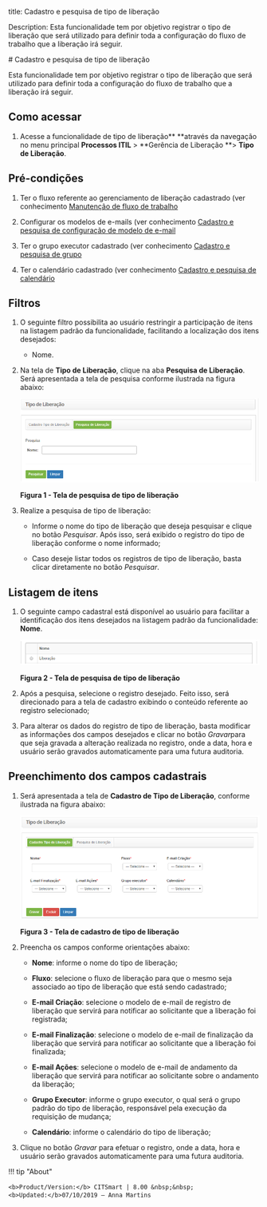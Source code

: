 title: Cadastro e pesquisa de tipo de liberação

Description: Esta funcionalidade tem por objetivo registrar o tipo de liberação
que será utilizado para definir toda a configuração do fluxo de trabalho que a
liberação irá seguir.

\# Cadastro e pesquisa de tipo de liberação

Esta funcionalidade tem por objetivo registrar o tipo de liberação que será
utilizado para definir toda a configuração do fluxo de trabalho que a liberação
irá seguir.

Como acessar
------------

1.  Acesse a funcionalidade de tipo de liberação** **através da navegação no
    menu principal **Processos ITIL** \> **Gerência de Liberação **\> **Tipo de
    Liberação**.

Pré-condições
-------------

1.  Ter o fluxo referente ao gerenciamento de liberação cadastrado (ver
    conhecimento [Manutenção de fluxo de
    trabalho]()

2.  Configurar os modelos de e-mails (ver conhecimento [Cadastro e pesquisa de
    configuração de modelo de
    e-mail]()

3.  Ter o grupo executor cadastrado (ver conhecimento [Cadastro e pesquisa de
    grupo]()

4.  Ter o calendário cadastrado (ver conhecimento [Cadastro e pesquisa de
    calendário]()

Filtros
-------

1.  O seguinte filtro possibilita ao usuário restringir a participação de itens
    na listagem padrão da funcionalidade, facilitando a localização dos itens
    desejados:

    -  Nome.

1.  Na tela de **Tipo de Liberação**, clique na aba **Pesquisa de Liberação**.
    Será apresentada a tela de pesquisa conforme ilustrada na figura abaixo:

    ![Criar](images/type-1.png)

    **Figura 1 - Tela de pesquisa de tipo de liberação**

1.  Realize a pesquisa de tipo de liberação:

    -  Informe o nome do tipo de liberação que deseja pesquisar e clique no
    botão *Pesquisar*. Após isso, será exibido o registro do tipo de liberação
    conforme o nome informado;

    -  Caso deseje listar todos os registros de tipo de liberação, basta clicar
    diretamente no botão *Pesquisar*.

Listagem de itens
-----------------

1.  O seguinte campo cadastral está disponível ao usuário para facilitar a
    identificação dos itens desejados na listagem padrão da
    funcionalidade: **Nome**.

    ![Criar](images/type-2.png)

    **Figura 2 - Tela de pesquisa de tipo de liberação**

1.  Após a pesquisa, selecione o registro desejado. Feito isso, será direcionado
    para a tela de cadastro exibindo o conteúdo referente ao registro
    selecionado;

2.  Para alterar os dados do registro de tipo de liberação, basta modificar as
    informações dos campos desejados e clicar no botão *Gravar*para que seja
    gravada a alteração realizada no registro, onde a data, hora e usuário serão
    gravados automaticamente para uma futura auditoria.

Preenchimento dos campos cadastrais
-----------------------------------

1.  Será apresentada a tela de **Cadastro de Tipo de Liberação**, conforme
    ilustrada na figura abaixo:

    ![Criar](images/type-3.png)

    **Figura 3 - Tela de cadastro de tipo de liberação**

1.  Preencha os campos conforme orientações abaixo:

    -   **Nome**: informe o nome do tipo de liberação;

    -   **Fluxo**: selecione o fluxo de liberação para que o mesmo seja
        associado ao tipo de liberação que está sendo cadastrado;

    -   **E-mail Criação**: selecione o modelo de e-mail de registro de
        liberação que servirá para notificar ao solicitante que a liberação foi
        registrada;

    -   **E-mail Finalização**: selecione o modelo de e-mail de finalização da
        liberação que servirá para notificar ao solicitante que a liberação foi
        finalizada;

    -   **E-mail Ações**: selecione o modelo de e-mail de andamento da liberação
        que servirá para notificar ao solicitante sobre o andamento da
        liberação;

    -   **Grupo Executor**: informe o grupo executor, o qual será o grupo padrão
        do tipo de liberação, responsável pela execução da requisição de
        mudança;

    -   **Calendário**: informe o calendário do tipo de liberação;

2.  Clique no botão *Gravar* para efetuar o registro, onde a data, hora e
    usuário serão gravados automaticamente para uma futura auditoria.

!!! tip "About"

    <b>Product/Version:</b> CITSmart | 8.00 &nbsp;&nbsp;
    <b>Updated:</b>07/10/2019 – Anna Martins
